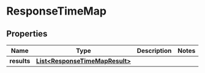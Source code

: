 

# ResponseTimeMap


## Properties

Name | Type | Description | Notes
------------ | ------------- | ------------- | -------------
**results** | [**List&lt;ResponseTimeMapResult&gt;**](ResponseTimeMapResult.md) |  | 



